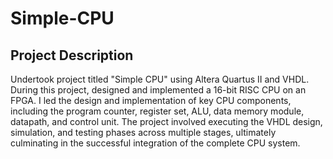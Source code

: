 # Simple-CPU

## Project Description
Undertook project titled "Simple CPU" using Altera Quartus II and VHDL. During this project, designed and implemented a 16-bit RISC CPU on an FPGA. I led the design and implementation of key CPU components, including the program counter, register set, ALU, data memory module, datapath, and control unit. The project involved executing the VHDL design, simulation, and testing phases across multiple stages, ultimately culminating in the successful integration of the complete CPU system.
